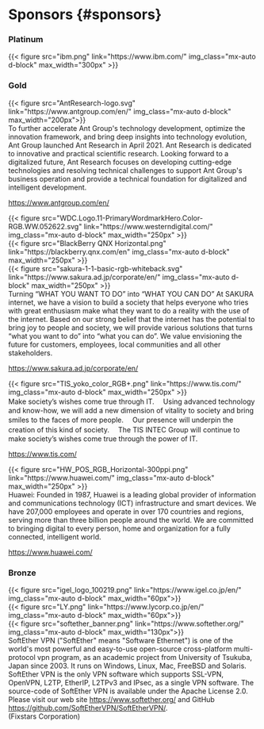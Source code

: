 # Sponsors {#sponsors}

<div class="mb-3 bg-white text-dark">

<h3 class="text-center gradient-platinum p-2 rounded">Platinum</h3>

<div class="row align-items-center">
<div class="col-md-4">
{{< figure src="ibm.png" link="https://www.ibm.com/" img_class="mx-auto d-block" max_width="300px" >}}
</div>
<div class="col-md-8">
</div>
</div>

<h3 class="text-center gradient-gold p-2 rounded">Gold</h3>

<div class="row py-4">
<div class="col-md-4 align-self-center">
{{< figure src="AntResearch-logo.svg" link="https://www.antgroup.com/en/" img_class="mx-auto d-block" max_width="200px">}}
</div>
<div class="col-md-8">
To further accelerate Ant Group's technology development, optimize the innovation framework, and bring deep insights into technology evolution, Ant Group launched Ant Research in April 2021.
Ant Research is dedicated to innovative and practical scientific research. Looking forward to a digitalized future, Ant Research focuses on developing cutting-edge technologies and resolving technical challenges to support Ant Group's business operation and provide a technical foundation for digitalized and intelligent development.

https://www.antgroup.com/en/
</div>
</div>

<div class="row py-4">
<div class="col-md-4 align-self-center">
{{< figure src="WDC.Logo.11-PrimaryWordmarkHero.Color-RGB.WW.052622.svg" link="https://www.westerndigital.com/" img_class="mx-auto d-block" max_width="250px" >}}
</div>
<div class="col-md-8">
</div>
</div>

<div class="row py-4">
<div class="col-md-4 align-self-center">
{{< figure src="BlackBerry QNX Horizontal.png" link="https://blackberry.qnx.com/en" img_class="mx-auto d-block" max_width="250px" >}}
</div>
<div class="col-md-8">
</div>
</div>

<div class="row py-4">
<div class="col-md-4 align-self-center">
{{< figure src="sakura-1-1-basic-rgb-whiteback.svg" link="https://www.sakura.ad.jp/corporate/en/" img_class="mx-auto d-block" max_width="250px" >}}
</div>
<div class="col-md-8">
Turning “WHAT YOU WANT TO DO” into “WHAT YOU CAN DO”
At SAKURA internet, we have a vision to build a society that helps everyone who tries with great enthusiasm make what they want to do a reality with the use of the internet. Based on our strong belief that the internet has the potential to bring joy to people and society, we will provide various solutions that turns “what you want to do” into “what you can do”. We value envisioning the future for customers, employees, local communities and all other stakeholders.

https://www.sakura.ad.jp/corporate/en/
</div>
</div>

<div class="row py-4">
<div class="col-md-4 align-self-center">
{{< figure src="TIS_yoko_color_RGB+.png" link="https://www.tis.com/" img_class="mx-auto d-block" max_width="250px" >}}
</div>
<div class="col-md-8">
Make society’s wishes come true through IT.
　Using advanced technology and know-how, we will add a new dimension of vitality to society and bring smiles to the faces of more people.
　Our presence will underpin the creation of this kind of society.
　The TIS INTEC Group will continue to make society’s wishes come true through the power of IT.

https://www.tis.com/
</div>
</div>

<div class="row py-4">
<div class="col-md-4">
{{< figure src="HW_POS_RGB_Horizontal-300ppi.png" link="https://www.huawei.com/" img_class="mx-auto d-block" max_width="250px" >}}
</div>
<div class="col-md-8">
Huawei: Founded in 1987, Huawei is a leading global provider of information and communications technology (ICT) infrastructure and smart devices. We have 207,000 employees and operate in over 170 countries and regions, serving more than three billion people around the world. We are committed to bringing digital to every person, home and organization for a fully connected, intelligent world.

https://www.huawei.com/
</div>
</div>


<h3 class="text-center gradient-bronze p-1 rounded">Bronze</h3>

<div class="row align-items-center">
<div class="col-md-4">
{{< figure src="igel_logo_100219.png" link="https://www.igel.co.jp/en/" img_class="mx-auto d-block" max_width="60px">}}
</div>
<div class="col-md-8">
</div>
</div>

<div class="row align-items-center">
<div class="col-md">
{{< figure src="LY.png" link="https://www.lycorp.co.jp/en/" img_class="mx-auto d-block" max_width="60px">}}
</div>
<div class="col-md-8">
</div>
</div>

<div class="row py-4">
<div class="col-md-4">
{{< figure src="softether_banner.png" link="https://www.softether.org/" img_class="mx-auto d-block" max_width="130px">}}
</div>
<div class="col-md-8">
SoftEther VPN ("SoftEther" means "Software Ethernet") is one of the world's most powerful and easy-to-use open-source cross-platform multi-protocol vpn program, as an academic project from University of Tsukuba, Japan since 2003. It runs on Windows, Linux, Mac, FreeBSD and Solaris. SoftEther VPN is the only VPN software which supports SSL-VPN, OpenVPN, L2TP, EtherIP, L2TPv3 and IPsec, as a single VPN software. The source-code of SoftEther VPN is available under the Apache License 2.0. Please visit our web site <a href="https://www.softether.org/">https://www.softether.org/</a> and GitHub <a href="https://github.com/SoftEtherVPN/SoftEtherVPN/">https://github.com/SoftEtherVPN/SoftEtherVPN/</a>.
</div>
</div>

<div class="row py-4">
<div class="col-md-4">
(Fixstars Corporation)
</div>
<div class="col-md-8">
</div>
</div>

</div>
